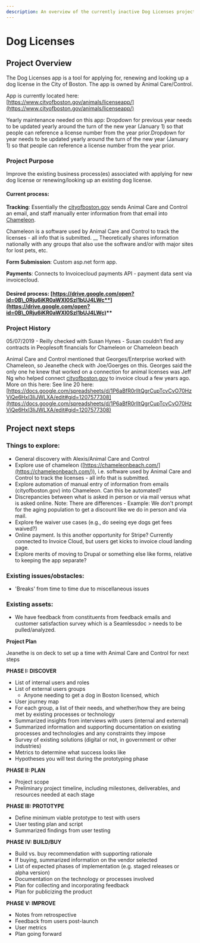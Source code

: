 ```yaml
---
description: An overview of the currently inactive Dog Licenses project
---
```


# Dog Licenses

## Project Overview

The Dog Licenses app is a tool for applying for, renewing and looking up a dog license in the City of Boston. The app is owned by Animal Care/Control.

App is currently located here:  [https://www.cityofboston.gov/animals/licenseapp/](https://www.cityofboston.gov/animals/licenseapp/)

Yearly maintenance needed on this app: Dropdown for previous year needs to be updated yearly around the turn of the new year (January 1) so that people can reference a license number from the year prior.Dropdown for year needs to be updated yearly around the turn of the new year (January 1) so that people can reference a license number from the year prior.&#x20;

### Project Purpose

Improve the existing business process(es) associated with applying for new dog license or renewing/looking up an existing dog license.&#x20;

#### Current process:

**Tracking**: Essentially the [cityofboston.gov](http://cityofboston.gov/) sends Animal Care and Control an email, and staff manually enter information from that email into [Chameleon](https://chameleonbeach.com/).&#x20;

Chameleon is a software used by Animal Care and Control to track the licenses - all info that is submitted. __ Theoretically shares information nationally with any groups that also use the software and/or with major sites for lost pets, etc.

**Form Submission**: Custom asp.net form app.

**Payments**: Connects to Invoicecloud payments API - payment data sent via invoicecloud.

#### Desired process: [**https://drive.google.com/open?id=0B\_0Rju6iKR0aWXl0SzI1bUJ4LWc**](https://drive.google.com/open?id=0B\_0Rju6iKR0aWXl0SzI1bUJ4LWc)****

### Project History

05/07/2019 - Reilly checked with Susan Hynes - Susan couldn’t find any contracts in Peoplesoft financials for Chameleon or Chameleon beach

Animal Care and Control mentioned that Georges/Enterprise worked with Chameleon, so Jeanethe check with Joe/Goerges on this. Georges said the only one he knew that worked on a connection for animal licenses was Jeff Ng who helped connect [cityofboston.gov](http://cityofboston.gov/) to invoice cloud a few years ago. More on this here: See line 20 here: [https://docs.google.com/spreadsheets/d/1P6aBfR0rlltQgrCupTcvCvO70HzViQe6HxI3IiJWLXA/edit#gid=1207577308](https://docs.google.com/spreadsheets/d/1P6aBfR0rlltQgrCupTcvCvO70HzViQe6HxI3IiJWLXA/edit#gid=1207577308)

## Project next steps

### Things to explore:

* General discovery with Alexis/Animal Care and Control&#x20;
* Explore use of chameleon ([https://chameleonbeach.com/](https://chameleonbeach.com/)), i.e. software used by Animal Care and Control to track the licenses - all info that is submitted.
* Explore automation of manual entry of  information from emails (cityofboston.gov) into Chameleon. Can this be automated?
* Discrepancies between what is asked in person or via mail versus what is asked online. Note: There are differences - Example: We don't prompt for the aging population to get a discount like we do in person and via mail.
* Explore fee waiver use cases (e.g., do seeing eye dogs get fees waived?)
* Online payment. Is this another opportunity for Stripe? Currently connected to Invoice Cloud, but users get kicks to invoice cloud landing page.
* Explore merits of moving to Drupal or something else like forms, relative to keeping the app separate?

### Existing issues/obstacles:

* 'Breaks' from time to time due to miscellaneous issues

### Existing assets:

* We have feedback from constituents from feedback emails and customer satisfaction survey which is a Seamlessdoc > needs to be pulled/analyzed.&#x20;

**Project Plan**

Jeanethe is on deck to set up a time with Animal Care and Control for next steps

**PHASE I: DISCOVER**

* List of internal users and roles
* List of external users groups
  * Anyone needing to get a dog in Boston licensed, which
* User journey map
* For each group, a list of their needs, and whether/how they are being met by existing processes or technology
* Summarized insights from interviews with users (internal and external)
* Summarized information and supporting documentation on existing processes and technologies and any constraints they impose
* Survey of existing solutions (digital or not, in government or other industries)
* Metrics to determine what success looks like
* Hypotheses you will test during the prototyping phase

**PHASE II: PLAN**

* Project scope
* Preliminary project timeline, including milestones, deliverables, and resources needed at each stage

**PHASE III: PROTOTYPE**

* Define minimum viable prototype to test with users
* User testing plan and script
* Summarized findings from user testing

**PHASE IV: BUILD/BUY**

* Build vs. buy recommendation with supporting rationale
* If buying, summarized information on the vendor selected
* List of expected phases of implementation (e.g. staged releases or alpha version)
* Documentation on the technology or processes involved
* Plan for collecting and incorporating feedback
* Plan for publicizing the product

**PHASE V: IMPROVE**

* Notes from retrospective
* Feedback from users post-launch
* User metrics
* Plan going forward

